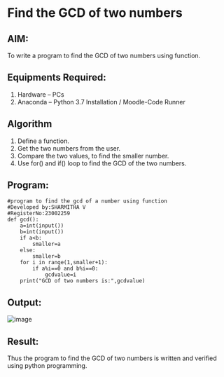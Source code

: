 # Find the GCD of two numbers

## AIM:
To write a program to find the GCD of two numbers using function.

## Equipments Required:
1. Hardware – PCs
2. Anaconda – Python 3.7 Installation / Moodle-Code Runner

## Algorithm
1. Define a function.
2. Get the two numbers from the user.
3. Compare the two values, to find the smaller number.
4. Use for() and if() loop to find the GCD of the two numbers.

## Program:
```
#program to find the gcd of a number using function
#Developed by:SHARMITHA V
#RegisterNo:23002259
def gcd():
    a=int(input())
    b=int(input())
    if a<b:
        smaller=a
    else:
        smaller=b
    for i in range(1,smaller+1):
        if a%i==0 and b%i==0:
            gcdvalue=i
    print("GCD of two numbers is:",gcdvalue)
```

## Output:
![image](https://github.com/sharmitha3/GCD-of-two-numbers/assets/145974496/19c14a89-f007-43ee-93fa-332ba7d1107b)



## Result:
Thus the program to find the GCD of two numbers is written and verified using python programming.
